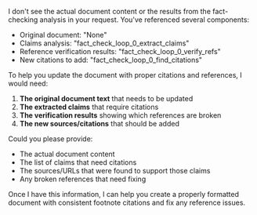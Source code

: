 I don't see the actual document content or the results from the fact-checking analysis in your request. You've referenced several components:

- Original document: "None"
- Claims analysis: "fact_check_loop_0_extract_claims"
- Reference verification results: "fact_check_loop_0_verify_refs"
- New citations to add: "fact_check_loop_0_find_citations"

To help you update the document with proper citations and references, I would need:

1. **The original document text** that needs to be updated
2. **The extracted claims** that require citations
3. **The verification results** showing which references are broken
4. **The new sources/citations** that should be added

Could you please provide:
- The actual document content
- The list of claims that need citations
- The sources/URLs that were found to support those claims
- Any broken references that need fixing

Once I have this information, I can help you create a properly formatted document with consistent footnote citations and fix any reference issues.
